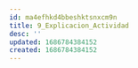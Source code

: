 ```yaml
---
id: ma4efhkd4bbeshktsnxcm9n
title: 9_Explicacion_Actividad
desc: ''
updated: 1686784384152
created: 1686784384152
---
```

